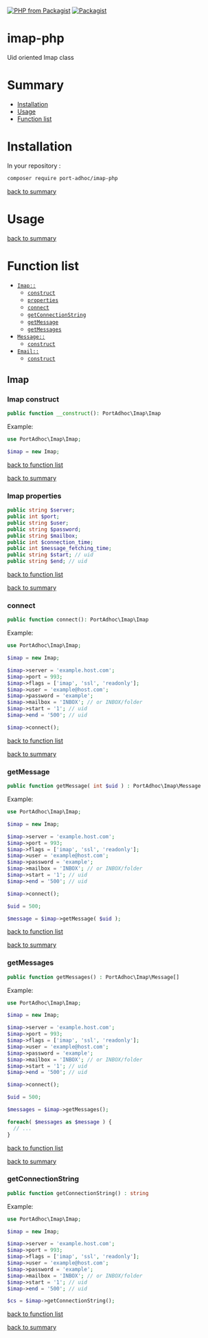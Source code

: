[![PHP from Packagist](https://img.shields.io/packagist/php-v/port-adhoc/imap.svg)]()
[![Packagist](https://img.shields.io/packagist/v/port-adhoc/imap.svg)]()

# imap-php
Uid oriented Imap class

# Summary
- [Installation](#installation)
- [Usage](#usage)
- [Function list](#function-list)

# Installation

In your repository :

```bash
composer require port-adhoc/imap-php
```

[back to summary](#summary)

# Usage

[back to summary](#summary)

# Function list
- [`Imap::`](#imap)
  - [`construct`](#imap-construct)
  - [`properties`](#imap-properties)
  - [`connect`](#connect)
  - [`getConnectionString`](#getconnectionstring)
  - [`getMessage`](#getmessage)
  - [`getMessages`](#getmessages)
- [`Message::`](#message)
  - [`construct`](#message-construct)
- [`Email::`](#email)
  - [`construct`](#email-construct)

## Imap

### Imap construct
```php
public function __construct(): PortAdhoc\Imap\Imap
```

Example:

```php
use PortAdhoc\Imap\Imap;

$imap = new Imap;
```

[back to function list](#function-list)

[back to summary](#summary)

### Imap properties
```php
public string $server;
public int $port;
public string $user;
public string $password;
public string $mailbox;
public int $connection_time;
public int $message_fetching_time;
public string $start; // uid
public string $end; // uid
```

[back to function list](#function-list)

[back to summary](#summary)

### connect
```php
public function connect(): PortAdhoc\Imap\Imap
```

Example:

```php
use PortAdhoc\Imap\Imap;

$imap = new Imap;

$imap->server = 'example.host.com';
$imap->port = 993;
$imap->flags = ['imap', 'ssl', 'readonly'];
$imap->user = 'example@host.com';
$imap->password = 'example';
$imap->mailbox = 'INBOX'; // or INBOX/folder
$imap->start = '1'; // uid
$imap->end = '500'; // uid

$imap->connect();
```

[back to function list](#function-list)

[back to summary](#summary)

### getMessage
```php
public function getMessage( int $uid ) : PortAdhoc\Imap\Message
```

Example:

```php
use PortAdhoc\Imap\Imap;

$imap = new Imap;

$imap->server = 'example.host.com';
$imap->port = 993;
$imap->flags = ['imap', 'ssl', 'readonly'];
$imap->user = 'example@host.com';
$imap->password = 'example';
$imap->mailbox = 'INBOX'; // or INBOX/folder
$imap->start = '1'; // uid
$imap->end = '500'; // uid

$imap->connect();

$uid = 500;

$message = $imap->getMessage( $uid );
```

[back to function list](#function-list)

[back to summary](#summary)

### getMessages
```php
public function getMessages() : PortAdhoc\Imap\Message[]
```

Example:

```php
use PortAdhoc\Imap\Imap;

$imap = new Imap;

$imap->server = 'example.host.com';
$imap->port = 993;
$imap->flags = ['imap', 'ssl', 'readonly'];
$imap->user = 'example@host.com';
$imap->password = 'example';
$imap->mailbox = 'INBOX'; // or INBOX/folder
$imap->start = '1'; // uid
$imap->end = '500'; // uid

$imap->connect();

$uid = 500;

$messages = $imap->getMessages();

foreach( $messages as $message ) {
  // ...
}
```

[back to function list](#function-list)

[back to summary](#summary)

### getConnectionString
```php
public function getConnectionString() : string
```

Example:

```php
use PortAdhoc\Imap\Imap;

$imap = new Imap;

$imap->server = 'example.host.com';
$imap->port = 993;
$imap->flags = ['imap', 'ssl', 'readonly'];
$imap->user = 'example@host.com';
$imap->password = 'example';
$imap->mailbox = 'INBOX'; // or INBOX/folder
$imap->start = '1'; // uid
$imap->end = '500'; // uid

$cs = $imap->getConnectionString();
```

[back to function list](#function-list)

[back to summary](#summary)